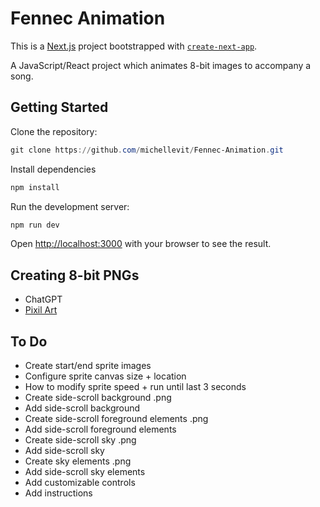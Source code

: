 # Fennec Animation

This is a [Next.js](https://nextjs.org) project bootstrapped with [`create-next-app`](https://nextjs.org/docs/app/api-reference/cli/create-next-app).

A JavaScript/React project which animates 8-bit images to accompany a song.

## Getting Started

Clone the repository:

```powershell
git clone https://github.com/michellevit/Fennec-Animation.git
```

Install dependencies

```powershell
npm install
```

Run the development server:

```powershell
npm run dev
```

Open [http://localhost:3000](http://localhost:3000) with your browser to see the result.

## Creating 8-bit PNGs

- ChatGPT
- [Pixil Art](https://www.pixilart.com/)

## To Do

- Create start/end sprite images
- Configure sprite canvas size + location
- How to modify sprite speed + run until last 3 seconds
- Create side-scroll background .png
- Add side-scroll background
- Create side-scroll foreground elements .png
- Add side-scroll foreground elements
- Create side-scroll sky .png
- Add side-scroll sky
- Create sky elements .png
- Add side-scroll sky elements
- Add customizable controls
- Add instructions
